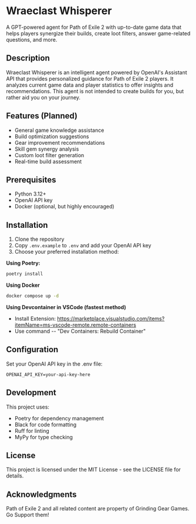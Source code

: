 # Wraeclast Whisperer

A GPT-powered agent for Path of Exile 2 with up-to-date game data that helps players synergize their builds, create loot filters, answer game-related questions, and more.

## Description

Wraeclast Whisperer is an intelligent agent powered by OpenAI's Assistant API that provides personalized guidance for Path of Exile 2 players. It analyzes current game data and player statistics to offer insights and recommendations. This agent is not intended to create builds for you, but rather aid you on your journey. 

## Features (Planned)

- General game knowledge assistance
- Build optimization suggestions
- Gear improvement recommendations  
- Skill gem synergy analysis
- Custom loot filter generation
- Real-time build assessment

## Prerequisites

- Python 3.12+
- OpenAI API key
- Docker (optional, but highly encouraged)

## Installation

1. Clone the repository
2. Copy `.env.example` to `.env` and add your OpenAI API key
3. Choose your preferred installation method:

**Using Poetry:**
```sh
poetry install
```

**Using Docker** 
```sh
docker compose up -d
```

**Using Devcontainer in VSCode (fastest method)** 

- Install Extension: https://marketplace.visualstudio.com/items?itemName=ms-vscode-remote.remote-containers
- Use command -- "Dev Containers: Rebuild Container" 


## Configuration

Set your OpenAI API key in the .env file:

```env
OPENAI_API_KEY=your-api-key-here
```

## Development

This project uses:

- Poetry for dependency management
- Black for code formatting
- Ruff for linting
- MyPy for type checking

## License

This project is licensed under the MIT License - see the LICENSE file for details.

## Acknowledgments

Path of Exile 2 and all related content are property of Grinding Gear Games. Go Support them!
